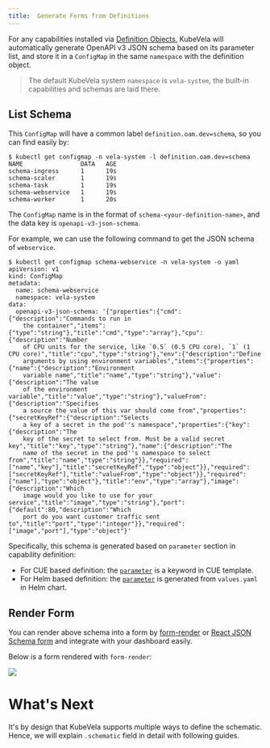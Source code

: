 ```yaml
---
title:  Generate Forms from Definitions
---
```


For any capabilities installed via [Definition Objects](./definition-and-templates.md),
KubeVela will automatically generate OpenAPI v3 JSON schema based on its parameter list, and store it in a `ConfigMap` in the same `namespace` with the definition object. 

> The default KubeVela system `namespace` is `vela-system`, the built-in capabilities and schemas are laid there.


## List Schema

This `ConfigMap` will have a common label `definition.oam.dev=schema`, so you can find easily by:

```shell
$ kubectl get configmap -n vela-system -l definition.oam.dev=schema
NAME                DATA   AGE
schema-ingress      1      19s
schema-scaler       1      19s
schema-task         1      19s
schema-webservice   1      19s
schema-worker       1      20s
```

The `ConfigMap` name is in the format of `schema-<your-definition-name>`,
and the data key is `openapi-v3-json-schema`.

For example, we can use the following command to get the JSON schema of `webservice`.

```shell
$ kubectl get configmap schema-webservice -n vela-system -o yaml
apiVersion: v1
kind: ConfigMap
metadata:
  name: schema-webservice
  namespace: vela-system
data:
  openapi-v3-json-schema: '{"properties":{"cmd":{"description":"Commands to run in
    the container","items":{"type":"string"},"title":"cmd","type":"array"},"cpu":{"description":"Number
    of CPU units for the service, like `0.5` (0.5 CPU core), `1` (1 CPU core)","title":"cpu","type":"string"},"env":{"description":"Define
    arguments by using environment variables","items":{"properties":{"name":{"description":"Environment
    variable name","title":"name","type":"string"},"value":{"description":"The value
    of the environment variable","title":"value","type":"string"},"valueFrom":{"description":"Specifies
    a source the value of this var should come from","properties":{"secretKeyRef":{"description":"Selects
    a key of a secret in the pod''s namespace","properties":{"key":{"description":"The
    key of the secret to select from. Must be a valid secret key","title":"key","type":"string"},"name":{"description":"The
    name of the secret in the pod''s namespace to select from","title":"name","type":"string"}},"required":["name","key"],"title":"secretKeyRef","type":"object"}},"required":["secretKeyRef"],"title":"valueFrom","type":"object"}},"required":["name"],"type":"object"},"title":"env","type":"array"},"image":{"description":"Which
    image would you like to use for your service","title":"image","type":"string"},"port":{"default":80,"description":"Which
    port do you want customer traffic sent to","title":"port","type":"integer"}},"required":["image","port"],"type":"object"}'
```

Specifically, this schema is generated based on `parameter` section in capability definition:

* For CUE based definition: the [`parameter`](../cue/component.md#Write-ComponentDefinition) is a keyword in CUE template.
* For Helm based definition: the [`parameter`](../helm/component.md#Write-ComponentDefinition) is generated from `values.yaml` in Helm chart.

## Render Form

You can render above schema into a form by [form-render](https://github.com/alibaba/form-render) or [React JSON Schema form](https://github.com/rjsf-team/react-jsonschema-form) and integrate with your dashboard easily.

Below is a form rendered with `form-render`:

![](../resources/json-schema-render-example.jpg)

# What's Next

It's by design that KubeVela supports multiple ways to define the schematic. Hence, we will explain `.schematic` field in detail with following guides.
